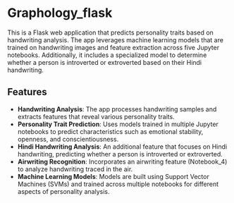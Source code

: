 # Graphology_flask
<p>This is a Flask web application that predicts personality traits based on handwriting analysis. The app leverages machine learning models that are trained on handwriting images and feature extraction across five Jupyter notebooks. Additionally, it includes a specialized model to determine whether a person is introverted or extroverted based on their Hindi handwriting.</p>

<h2>Features</h2>
<ul>
    <li><strong>Handwriting Analysis</strong>: The app processes handwriting samples and extracts features that reveal various personality traits.</li>
    <li><strong>Personality Trait Prediction</strong>: Uses models trained in multiple Jupyter notebooks to predict characteristics such as emotional stability, openness, and conscientiousness.</li>
    <li><strong>Hindi Handwriting Analysis</strong>: An additional feature that focuses on Hindi handwriting, predicting whether a person is introverted or extroverted.</li>
    <li><strong>Airwriting Recognition</strong>: Incorporates an airwriting feature (Notebook_4) to analyze handwriting traced in the air.</li>
    <li><strong>Machine Learning Models</strong>: Models are built using Support Vector Machines (SVMs) and trained across multiple notebooks for different aspects of personality analysis.</li>
</ul>
